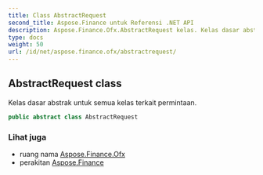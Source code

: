 ```yaml
---
title: Class AbstractRequest
second_title: Aspose.Finance untuk Referensi .NET API
description: Aspose.Finance.Ofx.AbstractRequest kelas. Kelas dasar abstrak untuk semua kelas terkait permintaan.
type: docs
weight: 50
url: /id/net/aspose.finance.ofx/abstractrequest/
---
```

## AbstractRequest class

Kelas dasar abstrak untuk semua kelas terkait permintaan.

```csharp
public abstract class AbstractRequest
```

### Lihat juga

* ruang nama [Aspose.Finance.Ofx](../../aspose.finance.ofx/)
* perakitan [Aspose.Finance](../../)


